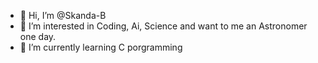 - 👋 Hi, I’m @Skanda-B
- 👀 I’m interested in Coding, Ai, Science and want to me an Astronomer one day.
- 🌱 I’m currently learning C porgramming

<!---
Skanda-B/Skanda-B is a ✨ special ✨ repository because its `README.md` (this file) appears on your GitHub profile.
You can click the Preview link to take a look at your changes.
--->
